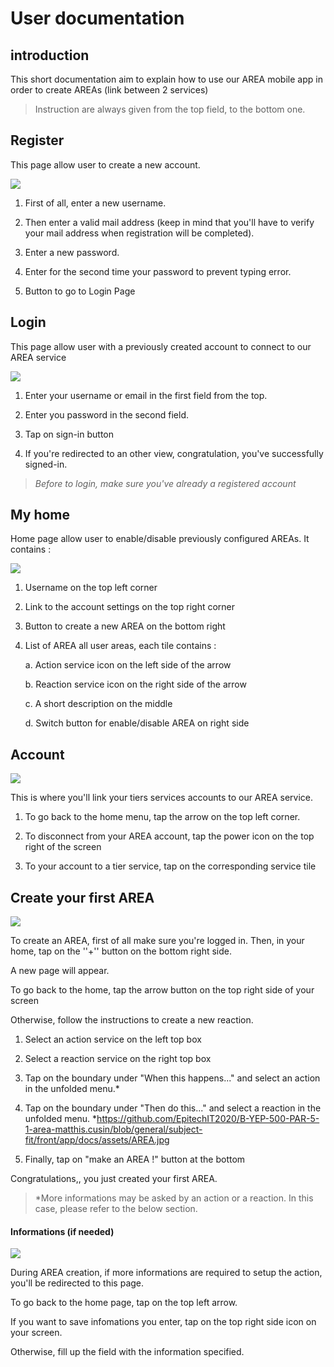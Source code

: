 # User documentation

## introduction

This short documentation aim to explain how to use our AREA mobile app in order to create AREAs (link between 2 services)

> Instruction are always given from the top field, to the bottom one.

## Register

This page allow user to create a new account.

![](https://github.com/EpitechIT2020/B-YEP-500-PAR-5-1-area-matthis.cusin/blob/general/subject-fit/front/app/docs/assets/register.jpg)

1. First of all, enter a new username.

2. Then enter a valid mail address (keep in mind that you'll have to verify your mail address when registration will be completed).

3. Enter a new password.

4. Enter for the second time your password to prevent typing error.

5. Button to go to Login Page

## Login

This page allow user with a previously created account to connect to our AREA service

![](https://github.com/EpitechIT2020/B-YEP-500-PAR-5-1-area-matthis.cusin/blob/general/subject-fit/front/app/docs/assets/login.jpg)

1. Enter your username or email in the first field from the top.

2. Enter you password in the second field.

3. Tap on sign-in button

4. If you're redirected to an other view, congratulation, you've successfully signed-in.

> *Before to login, make sure you've already a registered account*

## My home

Home page allow user to enable/disable previously configured AREAs. It contains :

![](https://github.com/EpitechIT2020/B-YEP-500-PAR-5-1-area-matthis.cusin/blob/general/subject-fit/front/app/docs/assets/Home.jpg)

1. Username on the top left corner

2. Link to the account settings on the top right corner

3. Button to create a new AREA on the bottom right

4. List of AREA all user areas, each tile contains :
   
   a.  Action service icon on the left side of the arrow
   
   b.  Reaction service icon on the right side of the arrow
   
   c.  A short description on the middle
   
   d.  Switch button for enable/disable AREA on right side

## Account

![](https://github.com/EpitechIT2020/B-YEP-500-PAR-5-1-area-matthis.cusin/blob/general/subject-fit/front/app/docs/assets/Account.jpg)

This is where you'll link your tiers services accounts to our AREA service.

1. To go back to the home menu, tap the arrow on the top left corner.

2. To disconnect from your AREA account, tap the power icon on the top right of the screen

3. To your account to a tier service, tap on the corresponding service tile

## Create your first AREA

![](https://github.com/EpitechIT2020/B-YEP-500-PAR-5-1-area-matthis.cusin/blob/general/subject-fit/front/app/docs/assets/AREA.jpg)

To create an AREA, first of all make sure you're logged in. Then, in your home, tap on the ''+'' button on the bottom right side.

A new page will appear.

To go back to the home, tap the arrow button on the top right side of your screen

Otherwise, follow the instructions to create a new reaction.

1. Select an action service on the left top box

2. Select a reaction service on the right top box

3. Tap on the boundary under "When this happens..." and select an action in the unfolded menu.*

4. Tap on the boundary under "Then do this..." and select a reaction in the unfolded menu. *https://github.com/EpitechIT2020/B-YEP-500-PAR-5-1-area-matthis.cusin/blob/general/subject-fit/front/app/docs/assets/AREA.jpg

5. Finally, tap on "make an AREA !" button at the bottom

Congratulations,, you just created your first AREA.

> *More informations may be asked by an action or a reaction. In this case, please refer to the below section.

#### Informations (if needed)

![](https://github.com/EpitechIT2020/B-YEP-500-PAR-5-1-area-matthis.cusin/blob/general/subject-fit/front/app/docs/assets/AREAinfos.jpg)

During AREA creation, if more informations are required to setup the action, you'll be redirected to this page.

To go back to the home page, tap on the top left arrow.

If you want to save infomations you enter, tap on the top right side icon on your screen.

Otherwise, fill up the field with the information specified.

